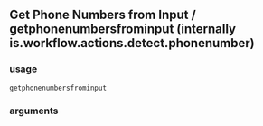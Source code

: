 
## Get Phone Numbers from Input / getphonenumbersfrominput (internally is.workflow.actions.detect.phonenumber)

### usage
`getphonenumbersfrominput `

### arguments

